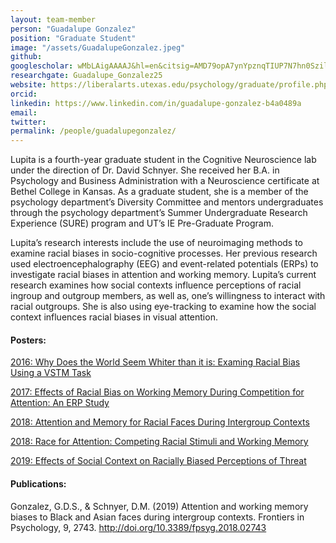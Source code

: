 ```yaml
---
layout: team-member
person: "Guadalupe Gonzalez"
position: "Graduate Student"
image: "/assets/GuadalupeGonzalez.jpeg"
github: 
googlescholar: wMbLAigAAAAJ&hl=en&citsig=AMD79opA7ynYpznqTIUP7N7hn0SzileNpw
researchgate: Guadalupe_Gonzalez25
website: https://liberalarts.utexas.edu/psychology/graduate/profile.php?id=gsg569
orcid: 
linkedin: https://www.linkedin.com/in/guadalupe-gonzalez-b4a0489a
email:
twitter:
permalink: /people/guadalupegonzalez/
---
```


Lupita is a fourth-year graduate student in the Cognitive Neuroscience lab under the direction of Dr. David Schnyer. She received her B.A. in Psychology and Business Administration with a Neuroscience certificate at Bethel College in Kansas. As a graduate student, she is a member of the psychology department’s Diversity Committee and mentors undergraduates through the psychology department’s Summer Undergraduate Research Experience (SURE) program and UT’s IE Pre-Graduate Program.

Lupita’s research interests include the use of neuroimaging methods to examine racial biases in socio-cognitive processes. Her previous research used electroencephalography (EEG) and event-related potentials (ERPs) to investigate racial biases in attention and working memory. Lupita’s current research examines how social contexts influence perceptions of racial ingroup and outgroup members, as well as, one’s willingness to interact with racial outgroups. She is also using eye-tracking to examine how the social context influences racial biases in visual attention.

#### Posters:

[2016: Why Does the World Seem Whiter than it is: Examing Racial Bias Using a VSTM Task](/assets/posters/2016FordConference_Lupita.pdf)

[2017: Effects of Racial Bias on Working Memory During Competition for Attention: An ERP Study](/assets/posters/2017OHBM_Lupita.pdf)

[2018: Attention and Memory for Racial Faces During Intergroup Contexts](/assets/posters/2018ARMADILLO_Lupita.pdf)

[2018: Race for Attention: Competing Racial Stimuli and Working Memory](/assets/posters/2018SPSP_Lupita.pdf)

[2019: Effects of Social Context on Racially Biased Perceptions of Threat](/assets/posters/2019SocCog_Lupita.pdf)

#### Publications:

Gonzalez, G.D.S., & Schnyer, D.M. (2019) Attention and working memory biases to Black and 
Asian faces during intergroup contexts. Frontiers in Psychology, 9, 2743. http://doi.org/10.3389/fpsyg.2018.02743
